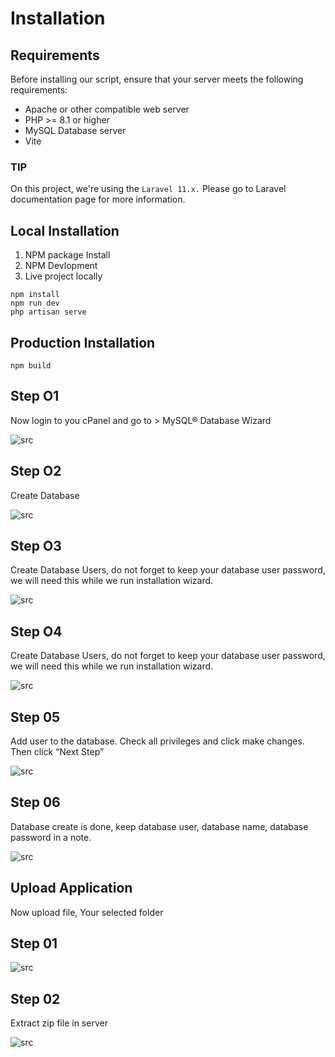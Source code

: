 # Installation

## Requirements

Before installing our script, ensure that your server meets the following requirements:

- Apache or other compatible web server
- PHP >= 8.1 or higher
- MySQL Database server
- Vite

### TIP

On this project, we're using the `Laravel 11.x.` Please go to Laravel documentation page for more information.

## Local Installation

01. NPM package Install
02. NPM Devlopment
03. Live project locally

```
npm install
npm run dev
php artisan serve   
```


## Production Installation
```
npm build

```

## Step O1

Now login to you cPanel and go to > MySQL® Database Wizard

![src](/assets/dashkit/cpanel.png)

## Step O2

Create Database

![src](/assets/dashkit/create-database.png)

## Step O3

Create Database Users, do not forget to keep your database user password, we will need this while we run installation wizard.

![src](/assets/dashkit/create-user.png)

## Step O4

Create Database Users, do not forget to keep your database user password, we will need this while we run installation wizard.

![src](/assets/dashkit/create-user.png)

## Step 05

Add user to the database. Check all privileges and click make changes. Then click “Next Step”

![src](/assets/dashkit/user-privileges.png)

## Step 06

Database create is done, keep database user, database name, database password in a note.

![src](/assets/dashkit/completed-user.png)

## Upload Application

Now upload file, Your selected folder

## Step 01

![src](/assets/dashkit/file-upload.png)

##  Step 02

Extract zip file in server

![src](/assets/dashkit/file-upload.png)
